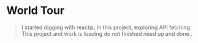 # World Tour

> I started digging with reactjs, In this project, exploring API fetching. 
This project
> and work is loading do not finished need up
and done .
